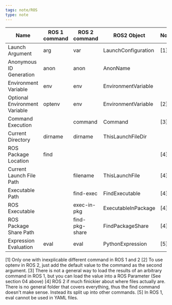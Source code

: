 ```yaml
---
tags: note/ROS
type: note
---
```

| Name                          | ROS 1 command | ROS 2 command  | ROS2 Object         | Note |
| ----------------------------- | ------------- | -------------- | ------------------- | ---- |
| Launch Argument               | arg           | var            | LaunchConfiguration | [1]  |
| Anonymous ID Generation       | anon          | anon           | AnonName            |      |
| Environment Variable          | env           | env            | EnvironmentVariable |      |
| Optional Environment Variable | optenv        | env            | EnvironmentVariable | [2]  |
| Command Execution             |               | command        | Command             | [3]  |
| Current Directory             | dirname       | dirname        | ThisLaunchFileDir   |      |
| ROS Package Location          | find          |                |                     | [4]  |
| Current Launch File Path      |               | filename       | ThisLaunchFile      | [4]  |
| Executable Path               |               | find-exec      | FindExecutable      | [4]  |
| ROS Executable                |               | exec-in-pkg    | ExecutableInPackage | [4]  |
| ROS Package Share Path        |               | find-pkg-share | FindPackageShare    | [4]  |
| Expression Evaluation         | eval          | eval           | PythonExpression    | [5]  |


[1] Only one with inexplicable different command in ROS 1 and 2
[2] To use optenv in ROS 2, just add the default value to the command as the second argument.
[3] There is not a general way to load the results of an arbitrary command in ROS 1, but you can load the value into a ROS Parameter (See section 04 above)
[4] ROS 2 if much finickier about where files actually are. There is no general folder that covers everything, thus the find command doesn't make sense. Instead its split up into other commands.
[5] In ROS 1, eval cannot be used in YAML files.